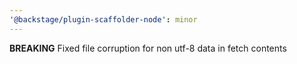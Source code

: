 ```yaml
---
'@backstage/plugin-scaffolder-node': minor
---
```


**BREAKING** Fixed file corruption for non utf-8 data in fetch contents

